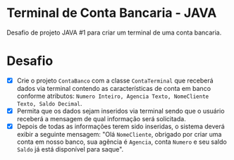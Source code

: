 # Terminal de Conta Bancaria - JAVA

  Desafio de projeto JAVA #1 para criar um terminal de uma conta bancaria.

 # Desafio
- [x] Crie o projeto `ContaBanco` com a classe `ContaTerminal` que receberá dados via terminal contendo as características de conta em banco conforme atributos: `Numero Inteiro, Agencia Texto, NomeCliente Texto, Saldo Decimal`.
- [x] Permita que os dados sejam inseridos via terminal sendo que o usuário receberá a mensagem de qual informação será solicitada.
- [x] Depois de todas as informações terem sido inseridas, o sistema deverá exibir a seguinte mensagem: "Olá `NomeCliente`, obrigado por criar uma conta em nosso banco, sua agência é `Agencia`, conta `Numero` e seu saldo `Saldo` já está disponível para saque".
